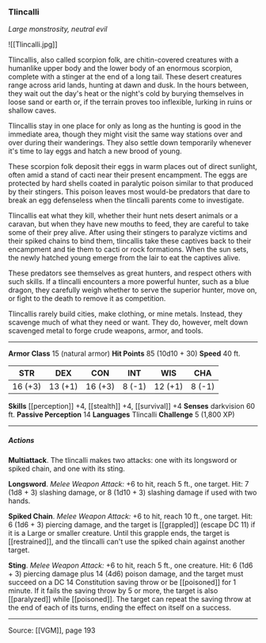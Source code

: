 ### Tlincalli
_Large monstrosity, neutral evil_

![[Tlincalli.jpg]]

Tlincallis, also called scorpion folk, are chitin-covered creatures with a humanlike upper body and the lower body of an enormous scorpion, complete with a stinger at the end of a long tail. These desert creatures range across arid lands, hunting at dawn and dusk. In the hours between, they wait out the day's heat or the night's cold by burying themselves in loose sand or earth or, if the terrain proves too inflexible, lurking in ruins or shallow caves.

Tlincallis stay in one place for only as long as the hunting is good in the immediate area, though they might visit the same way stations over and over during their wanderings. They also settle down temporarily whenever it's time to lay eggs and hatch a new brood of young.

These scorpion folk deposit their eggs in warm places out of direct sunlight, often amid a stand of cacti near their present encampment. The eggs are protected by hard shells coated in paralytic poison similar to that produced by their stingers. This poison leaves most would-be predators that dare to break an egg defenseless when the tlincalli parents come to investigate.

Tlincallis eat what they kill, whether their hunt nets desert animals or a caravan, but when they have new mouths to feed, they are careful to take some of their prey alive. After using their stingers to paralyze victims and their spiked chains to bind them, tlincallis take these captives back to their encampment and tie them to cacti or rock formations. When the sun sets, the newly hatched young emerge from the lair to eat the captives alive.

These predators see themselves as great hunters, and respect others with such skills. If a tlincalli encounters a more powerful hunter, such as a blue dragon, they carefully weigh whether to serve the superior hunter, move on, or fight to the death to remove it as competition.

Tlincallis rarely build cities, make clothing, or mine metals. Instead, they scavenge much of what they need or want. They do, however, melt down scavenged metal to forge crude weapons, armor, and tools.



---

**Armor Class** 15 (natural armor)
**Hit Points** 85 (10d10 + 30)
**Speed** 40 ft.

| STR     | DEX     | CON     | INT     | WIS     | CHA     |
|---------|---------|---------|---------|---------|---------|
| 16 (+3) | 13 (+1) | 16 (+3) | 8 (-1) | 12 (+1) | 8 (-1) |

**Skills** [[perception]] +4, [[stealth]] +4, [[survival]] +4
**Senses** darkvision 60 ft.
**Passive Perception** 14
**Languages** Tlincalli
**Challenge** 5 (1,800 XP)

---

##### Actions
**Multiattack**. The tlincalli makes two attacks: one with its longsword or spiked chain, and one with its sting.

**Longsword**. _Melee Weapon Attack:_ +6 to hit, reach 5 ft., one target. Hit: 7 (1d8 + 3) slashing damage, or 8 (1d10 + 3) slashing damage if used with two hands.

**Spiked Chain**. _Melee Weapon Attack:_ +6 to hit, reach 10 ft., one target. Hit: 6 (1d6 + 3) piercing damage, and the target is [[grappled]] (escape DC 11) if it is a Large or smaller creature. Until this grapple ends, the target is [[restrained]], and the tlincalli can't use the spiked chain against another target.

**Sting**. _Melee Weapon Attack:_ +6 to hit, reach 5 ft., one creature. Hit: 6 (1d6 + 3) piercing damage plus 14 (4d6) poison damage, and the target must succeed on a DC 14 Constitution saving throw or be [[poisoned]] for 1 minute. If it fails the saving throw by 5 or more, the target is also [[paralyzed]] while [[poisoned]]. The target can repeat the saving throw at the end of each of its turns, ending the effect on itself on a success.


---

Source: [[VGM]], page 193